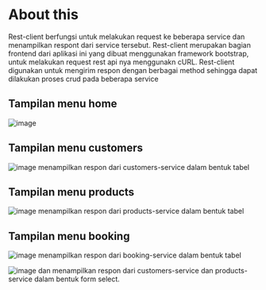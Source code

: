 # About this
Rest-client berfungsi untuk melakukan request ke beberapa service dan menampilkan respont dari service tersebut. Rest-client merupakan bagian frontend dari aplikasi ini yang dibuat menggunakan framework bootstrap, untuk melakukan request rest api nya menggunakn cURL. Rest-client digunakan untuk mengirim respon dengan berbagai method sehingga dapat dilakukan proses crud pada beberapa service

## Tampilan menu home
![image](https://user-images.githubusercontent.com/59037594/198863602-a4a9a112-76de-44cc-9f16-8f227b3122e6.png)

## Tampilan menu customers
![image](https://user-images.githubusercontent.com/59037594/198863757-35a3e85a-a95a-4435-8828-3531677bc8b7.png)
menampilkan respon dari customers-service dalam bentuk tabel


## Tampilan menu products
![image](https://user-images.githubusercontent.com/59037594/198863772-b302eeaa-2cd5-4a24-b78c-30a9bb251c1d.png)
menampilkan respon dari products-service dalam bentuk tabel

## Tampilan menu booking
![image](https://user-images.githubusercontent.com/59037594/198863782-82ceeefc-cb4d-4ba9-bdef-3ed70fae8312.png)
menampilkan respon dari booking-service dalam bentuk tabel

![image](https://user-images.githubusercontent.com/59037594/198863890-a6c0e2b1-1a93-45ad-bf55-1cf316fdfea4.png)
dan menampilkan respon dari customers-service dan products-service dalam bentuk form select.
